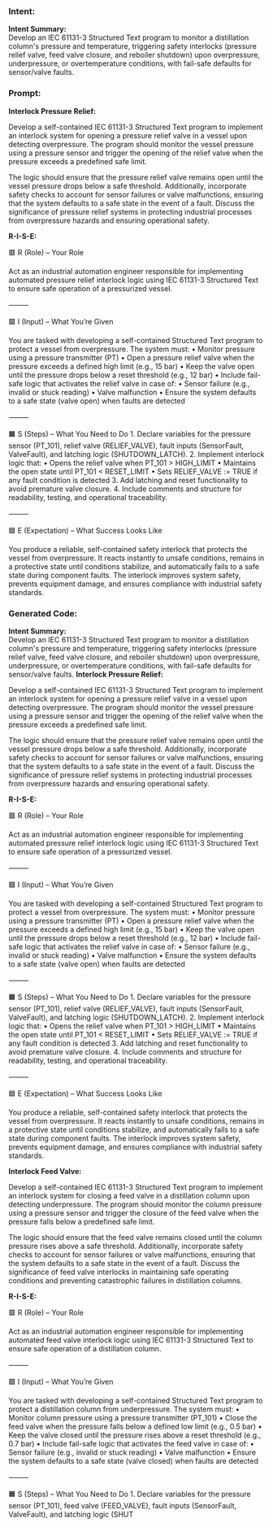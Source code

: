 ### Intent:
**Intent Summary:**  
Develop an IEC 61131-3 Structured Text program to monitor a distillation column's pressure and temperature, triggering safety interlocks (pressure relief valve, feed valve closure, and reboiler shutdown) upon overpressure, underpressure, or overtemperature conditions, with fail-safe defaults for sensor/valve faults.

### Prompt:
**Interlock Pressure Relief:**

Develop a self-contained IEC 61131-3 Structured Text program to implement an interlock system for opening a pressure relief valve in a vessel upon detecting overpressure. The program should monitor the vessel pressure using a pressure sensor and trigger the opening of the relief valve when the pressure exceeds a predefined safe limit.

The logic should ensure that the pressure relief valve remains open until the vessel pressure drops below a safe threshold. Additionally, incorporate safety checks to account for sensor failures or valve malfunctions, ensuring that the system defaults to a safe state in the event of a fault. Discuss the significance of pressure relief systems in protecting industrial processes from overpressure hazards and ensuring operational safety.

**R-I-S-E:**

🟥 R (Role) – Your Role

Act as an industrial automation engineer responsible for implementing automated pressure relief interlock logic using IEC 61131-3 Structured Text to ensure safe operation of a pressurized vessel.

⸻

🟩 I (Input) – What You’re Given

You are tasked with developing a self-contained Structured Text program to protect a vessel from overpressure. The system must:
	•	Monitor pressure using a pressure transmitter (PT)
	•	Open a pressure relief valve when the pressure exceeds a defined high limit (e.g., 15 bar)
	•	Keep the valve open until the pressure drops below a reset threshold (e.g., 12 bar)
	•	Include fail-safe logic that activates the relief valve in case of:
	•	Sensor failure (e.g., invalid or stuck reading)
	•	Valve malfunction
	•	Ensure the system defaults to a safe state (valve open) when faults are detected

⸻

🟧 S (Steps) – What You Need to Do
	1.	Declare variables for the pressure sensor (PT_101), relief valve (RELIEF_VALVE), fault inputs (SensorFault, ValveFault), and latching logic (SHUTDOWN_LATCH).
	2.	Implement interlock logic that:
	•	Opens the relief valve when PT_101 > HIGH_LIMIT
	•	Maintains the open state until PT_101 < RESET_LIMIT
	•	Sets RELIEF_VALVE := TRUE if any fault condition is detected
	3.	Add latching and reset functionality to avoid premature valve closure.
	4.	Include comments and structure for readability, testing, and operational traceability.

⸻

🟦 E (Expectation) – What Success Looks Like

You produce a reliable, self-contained safety interlock that protects the vessel from overpressure. It reacts instantly to unsafe conditions, remains in a protective state until conditions stabilize, and automatically fails to a safe state during component faults. The interlock improves system safety, prevents equipment damage, and ensures compliance with industrial safety standards.

### Generated Code:
**Intent Summary:**  
Develop an IEC 61131-3 Structured Text program to monitor a distillation column's pressure and temperature, triggering safety interlocks (pressure relief valve, feed valve closure, and reboiler shutdown) upon overpressure, underpressure, or overtemperature conditions, with fail-safe defaults for sensor/valve faults.
**Interlock Pressure Relief:**

Develop a self-contained IEC 61131-3 Structured Text program to implement an interlock system for opening a pressure relief valve in a vessel upon detecting overpressure. The program should monitor the vessel pressure using a pressure sensor and trigger the opening of the relief valve when the pressure exceeds a predefined safe limit.

The logic should ensure that the pressure relief valve remains open until the vessel pressure drops below a safe threshold. Additionally, incorporate safety checks to account for sensor failures or valve malfunctions, ensuring that the system defaults to a safe state in the event of a fault. Discuss the significance of pressure relief systems in protecting industrial processes from overpressure hazards and ensuring operational safety.

**R-I-S-E:**

🟥 R (Role) – Your Role

Act as an industrial automation engineer responsible for implementing automated pressure relief interlock logic using IEC 61131-3 Structured Text to ensure safe operation of a pressurized vessel.

⸻

🟩 I (Input) – What You’re Given

You are tasked with developing a self-contained Structured Text program to protect a vessel from overpressure. The system must:
	•	Monitor pressure using a pressure transmitter (PT)
	•	Open a pressure relief valve when the pressure exceeds a defined high limit (e.g., 15 bar)
	•	Keep the valve open until the pressure drops below a reset threshold (e.g., 12 bar)
	•	Include fail-safe logic that activates the relief valve in case of:
	•	Sensor failure (e.g., invalid or stuck reading)
	•	Valve malfunction
	•	Ensure the system defaults to a safe state (valve open) when faults are detected

⸻

🟧 S (Steps) – What You Need to Do
	1.	Declare variables for the pressure sensor (PT_101), relief valve (RELIEF_VALVE), fault inputs (SensorFault, ValveFault), and latching logic (SHUTDOWN_LATCH).
	2.	Implement interlock logic that:
	•	Opens the relief valve when PT_101 > HIGH_LIMIT
	•	Maintains the open state until PT_101 < RESET_LIMIT
	•	Sets RELIEF_VALVE := TRUE if any fault condition is detected
	3.	Add latching and reset functionality to avoid premature valve closure.
	4.	Include comments and structure for readability, testing, and operational traceability.

⸻

🟦 E (Expectation) – What Success Looks Like

You produce a reliable, self-contained safety interlock that protects the vessel from overpressure. It reacts instantly to unsafe conditions, remains in a protective state until conditions stabilize, and automatically fails to a safe state during component faults. The interlock improves system safety, prevents equipment damage, and ensures compliance with industrial safety standards.

**Interlock Feed Valve:**

Develop a self-contained IEC 61131-3 Structured Text program to implement an interlock system for closing a feed valve in a distillation column upon detecting underpressure. The program should monitor the column pressure using a pressure sensor and trigger the closure of the feed valve when the pressure falls below a predefined safe limit.

The logic should ensure that the feed valve remains closed until the column pressure rises above a safe threshold. Additionally, incorporate safety checks to account for sensor failures or valve malfunctions, ensuring that the system defaults to a safe state in the event of a fault. Discuss the significance of feed valve interlocks in maintaining safe operating conditions and preventing catastrophic failures in distillation columns.

**R-I-S-E:**

🟥 R (Role) – Your Role

Act as an industrial automation engineer responsible for implementing automated feed valve interlock logic using IEC 61131-3 Structured Text to ensure safe operation of a distillation column.

⸻

🟩 I (Input) – What You’re Given

You are tasked with developing a self-contained Structured Text program to protect a distillation column from underpressure. The system must:
	•	Monitor column pressure using a pressure transmitter (PT_101)
	•	Close the feed valve when the pressure falls below a defined low limit (e.g., 0.5 bar)
	•	Keep the valve closed until the pressure rises above a reset threshold (e.g., 0.7 bar)
	•	Include fail-safe logic that activates the feed valve in case of:
	•	Sensor failure (e.g., invalid or stuck reading)
	•	Valve malfunction
	•	Ensure the system defaults to a safe state (valve closed) when faults are detected

⸻

🟧 S (Steps) – What You Need to Do
	1.	Declare variables for the pressure sensor (PT_101), feed valve (FEED_VALVE), fault inputs (SensorFault, ValveFault), and latching logic (SHUT
